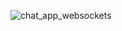 ![chat_app_websockets](https://github.com/user-attachments/assets/3ff63f60-d1df-4931-8fc6-ca0b32b89e5e)
